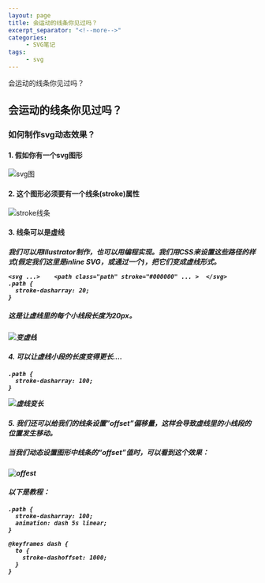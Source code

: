 ```yaml
---
layout: page
title: 会运动的线条你见过吗？
excerpt_separator: "<!--more-->"
categories:
     - SVG笔记
tags:
     - svg
---
```

会运动的线条你见过吗？
<!--more-->

## 会运动的线条你见过吗？
### 如何制作svg动态效果？
#### 1. 假如你有一个svg图形
![svg图](http://www.webhek.com/wordpress/wp-content/uploads/2014/02/svg-shape.png)
#### 2. 这个图形必须要有一个线条(stroke)属性
![stroke线条](http://www.webhek.com/wordpress/wp-content/uploads/2014/02/svg-path-604x266.png)
#### 3. 线条可以是虚线
##### 我们可以用Illustrator制作，也可以用编程实现。我们用CSS来设置这些路径的样式(假定我们这里是inline SVG，或通过一个<object>)，把它们变成虚线形式。

```
<svg ...>    <path class="path" stroke="#000000" ... >  </svg>
.path {
  stroke-dasharray: 20;
}
```
##### 这是让虚线里的每个小线段长度为20px。
![变虚线](http://www.webhek.com/wordpress/wp-content/uploads/2014/02/dashed-shape.png)
#### 4. 可以让虚线小段的长度变得更长….
```
.path {
  stroke-dasharray: 100;
}
```
![虚线变长](http://www.webhek.com/wordpress/wp-content/uploads/2014/02/long-dashes.png)
#### 5. 我们还可以给我们的线条设置”offset”偏移量，这样会导致虚线里的小线段的位置发生移动。
##### 当我们动态设置图形中线条的“offset”值时，可以看到这个效果：
![offest](http://www.webhek.com/wordpress/wp-content/uploads/2014/02/animate-stroke.gif)
#### 以下是教程：
```
.path {
  stroke-dasharray: 100;
  animation: dash 5s linear;
}

@keyframes dash {
  to {
    stroke-dashoffset: 1000;
  }
}
```